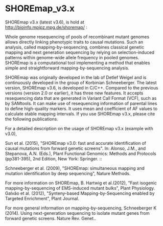 # SHOREmap_v3.x

SHOREmap v3.x (latest v3.6), is hold at http://bioinfo.mpipz.mpg.de/shoremap/ : 

Whole genome resequencing of pools of recombinant mutant genomes allows directly linking phenotypic traits to causal mutations. Such an analysis, called mapping-by-sequencing, combines classical genetic mapping and next generation sequencing by relying on selection-induced patterns within genome-wide allele frequency in pooled genomes. SHOREmap is a computational tool implementing a method that enables simple and straightforward mapping-by-sequencing analysis.

SHOREmap was originally developed in the lab of Detlef Weigel and is continuously developed in the group of Korbinian Schneeberger. The latest version, SHOREmap v3.6, is developed in C/C++. Compared to the previous versions (version 2.0 or earlier), it has three new features. It accepts resequencing data that are generated in Variant Call Format (VCF), such as by SAMtools. It can make use of resequencing information of parental lines to define high-quality markers. It uses mean and coefficient of AF values to calculate stable mapping intervals.
If you use SHOREmap v3.x, please cite the following publications.

For a detailed description on the usage of SHOREmap v3.x (example with v3.0),

Sun et al. (2015), "SHOREmap v3.0: fast and accurate identification of causal mutations from forward genetic screens". In: Alonso, J.M., and Stepanova, A.N. (Eds.), Plant Functional Genomics: Methods and Protocols (pp381-395), 2nd Edition, New York: Springer. ::

Schneeberger et al. (2009), "SHOREmap: simultaneous mapping and mutation identification by deep sequencing", Nature Methods.

For more information on SHOREmap,
B. Hartwig et al.(2012), "Fast isogenic mapping-by-sequencing of EMS-induced mutant bulks", Plant Physiology.
Galvão et al. (2012), "Synteny-based Mapping-by-Sequencing enabled by Targeted Enrichment", Plant Journal.

For more general information on mapping-by-sequencing,
Schneeberger K (2014). Using next-generation sequencing to isolate mutant genes from forward genetic screens. Nature Rev. Genet.. 
